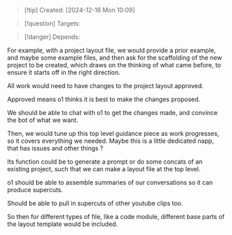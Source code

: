 
>[!tip] Created: [2024-12-16 Mon 10:09]

>[!question] Targets: 

>[!danger] Depends: 

For example, with a project layout file, we would provide a prior example, and maybe some example files, and then ask for the scaffolding of the new project to be created, which draws on the thinking of what came before, to ensure it starts off in the right direction.

All work would need to have changes to the project layout approved.

Approved means o1 thinks it is best to make the changes proposed.

We should be able to chat with o1 to get the changes made, and convince the bot of what we want.

Then, we would tune up this top level guidance piece as work progresses, so it covers everything we needed.  Maybe this is a little dedicated napp, that has issues and other things ?

Its function could be to generate a prompt or do some concats of an existing project, such that we can make a layout file at the top level.


o1 should be able to assemble summaries of our conversations so it can produce supercuts.

Should be able to pull in supercuts of other youtube clips too.


So then for different types of file, like a code module, different base parts of the layout template would be included.